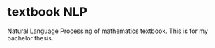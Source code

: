 # textbook NLP

Natural Language Processing of mathematics textbook.
This is for my bachelor thesis.